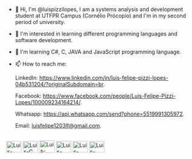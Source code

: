 - 👋 Hi, I'm @luispizzilopes, I am a systems analysis and development student at UTFPR Campus (Cornélio Prócopio) and I'm in my second period of university.

- 👀 I'm interested in learning different programming languages and software development.

- 🌱 I'm learning C#, C, JAVA and JavaScript programming language.

- 📫 How to reach me:

     LinkedIn: https://www.linkedin.com/in/luis-felipe-pizzi-lopes-04b531204/?originalSubdomain=br.

     Facebook:
     https://www.facebook.com/people/Luis-Felipe-Pizzi-Lopes/100009234164214/.

     Whatsapp:
     https://api.whatsapp.com/send?phone=5519991305972.

     Email:
     luisfelipe1203lf@gmail.com.
     
<div style="display: inline_block"><br>
  <img align="center" alt="Luis-CSharp" height="30" width="40"src="https://cdn.jsdelivr.net/gh/devicons/devicon/icons/csharp/csharp-original.svg"/>
  <img align="center" alt="Luis-C" height="30" width="40"src="https://cdn.jsdelivr.net/gh/devicons/devicon/icons/c/c-original.svg"/>
  <img align="center" alt="Luis-Java" height="33" width="40"src="https://cdn.jsdelivr.net/gh/devicons/devicon/icons/java/java-original.svg"/>
  <img align="center" alt="Luis-JavaScript" height="30" width="40"src="https://cdn.jsdelivr.net/gh/devicons/devicon/icons/javascript/javascript-original.svg"/>
  <img align="center" alt="Luis-Progress" height="30" width="40"src="https://cdn.jsdelivr.net/gh/devicons/devicon/icons/html/html-original.svg"/>
  <img align="center" alt="Luis-Progress" height="30" width="40"src="https://cdn.jsdelivr.net/gh/devicons/devicon/icons/css/css-original.svg"/>
</div>

